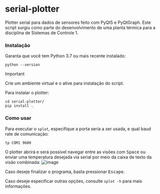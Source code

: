 # serial-plotter

Plotter serial para dados de sensores feito com PyQt5 e PyQtGraph. Este script surgiu como parte do desenvolvimento de
uma planta térmica para a disciplina de Sistemas de Controle 1.

### Instalação

Garanta que você tem Python 3.7 ou mais recente instalado:

```shell
python --version
```

> [!IMPORTANT]
> Crie um ambiente virtual e o ative para instalação do script.

Para instalar o plotter:

```shell
cd serial-plotter/
pip install .
```

### Como usar

Para executar o `splot`, especifique a porta seria a ser usada, e qual baud rate de comunicação:

```shell
tp COM1 9600
```

O plotter abrirá e será possível navegar entre as visões com <kbd>Space</kbd> ou enviar uma temperatura desejada via
serial por meio da caixa de texto da visão combinada:
![image](https://github.com/user-attachments/assets/e177f56e-ef5b-4719-9aef-7c76a029f24e)


Caso deseje finalizar o programa, basta pressionar <kbd>Escape</kbd>.

Caso deseje especificar outras opções, consulte `splot -h` para mais informações.
